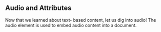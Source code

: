 ## Audio and Attributes
Now that we learned about text- based content, let us dig into audio!
The audio element is used to embed audio content into a document. 
